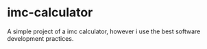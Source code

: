 # imc-calculator
A simple project of a imc calculator, however i use the best software development practices.
